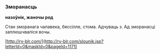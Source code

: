 ### Зморанасць
**назоўнік, жаночы род**

Стан зморанага чалавека, бяссілле, стома. Адчуваць з. Ад зморанасці заплюшчваліся вочы.

<a rel="author">[http://rv-blr.com/](http://rv-blr.com/slounik.jsp?letterId=0&maskId=0&pageId=1171)</a>
